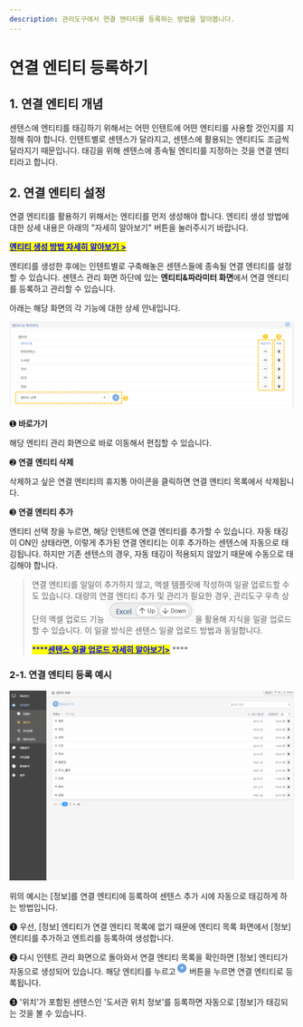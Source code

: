 ```yaml
---
description: 관리도구에서 연결 엔티티를 등록하는 방법을 알아봅니다.
---
```


# 연결 엔티티 등록하기

## 1. 연결 엔티티 개념

센텐스에 엔티티를 태깅하기 위해서는 어떤 인텐트에 어떤 엔티티를 사용할 것인지를 지정해 줘야 합니다. 인텐트별로 센텐스가 달라지고, 센텐스에 활용되는 엔티티도 조금씩 달라지기 때문입니다. 태깅을 위해 센텐스에 종속될 엔티티를 지정하는 것을 연결 엔티티라고 합니다.

## 2. 연결 엔티티 설정

연결 엔티티를 활용하기 위해서는 엔티티를 먼저 생성해야 합니다. 엔티티 생성 방법에 대한 상세 내용은 아래의 "자세히 알아보기" 버튼을 눌러주시기 바랍니다. &#x20;

****[<mark style="color:blue;">**엔티티 생성 방법 자세히 알아보기 >**</mark>](../undefined-1.md)  <mark style="color:blue;">****</mark> &#x20;

엔티티를 생성한 후에는 인텐트별로 구축해놓은 센텐스들에 종속될 연결 엔티티를 설정할 수 있습니다. 센텐스 관리 화면 하단에 있는 **엔티티&파라미터 화면**에서 연결 엔티티를 등록하고 관리할 수 있습니다. &#x20;

아래는 해당 화면의 각 기능에 대한 상세 안내입니다.

![연결 엔티티 관리 화면](<../../../.gitbook/assets/1.연결엔티티 관리.png>)

➊ **바로가기** &#x20;

해당 엔티티 관리 화면으로 바로 이동해서 편집할 수 있습니다.&#x20;



➋ **연결** **엔티티 삭제**&#x20;

삭제하고 싶은 연결 엔티티의 휴지통 아이콘을 클릭하면 연결 엔티티 목록에서 삭제됩니다.&#x20;



➌ **연결 엔티티 추가**&#x20;

엔티티 선택 창을 누르면, 해당 인텐트에 연결 엔티티를 추가할 수 있습니다. 자동 태깅이 ON인 상태라면, 이렇게 추가된 연결 엔티티는 이후 추가하는 센텐스에 자동으로 태깅됩니다. 하지만 기존 센텐스의 경우, 자동 태깅이 적용되지 않았기 때문에 수동으로 태깅해야 합니다.&#x20;



> 연결 엔티티를 일일이 추가하지 않고, 엑셀 템플릿에 작성하여 일괄 업로드할 수도 있습니다. 대량의 연결 엔티티 추가 및 관리가 필요한 경우, 관리도구 우측 상단의 엑셀 업로드 기능 <img src="../../../.gitbook/assets/image (190).png" alt="" data-size="line">을 활용해 지식을 일괄 업로드할 수 있습니다. 이 일괄 방식은 센텐스 일괄 업로드 방법과 동일합니다. &#x20;
>
> <mark style="color:blue;">****</mark>[<mark style="color:blue;">**센텐스 일괄 업로드 자세히 알아보기>**</mark>](../undefined-2.md#4.) ****&#x20;

### 2-1. 연결 엔티티 등록 예시

![연결 엔티티 등록 예시   ](<../../../.gitbook/assets/연결 엔티티 예시 (1).gif>)

위의 예시는 \[정보]를 연결 엔티티에 등록하여 센텐스 추가 시에 자동으로 태깅하게 하는 방법입니다.

➊ 우선, \[정보] 엔티티가 연결 엔티티 목록에 없기 때문에 엔티티 목록 화면에서 \[정보] 엔티티를 추가하고 엔트리를 등록하여 생성합니다.&#x20;

➋ 다시 인텐트 관리 화면으로 돌아와서 연결 엔티티 목록을 확인하면 \[정보] 엔티티가 자동으로 생성되어 있습니다. 해당 엔티티를 누르고![](<../../../.gitbook/assets/image (439).png>) 버튼을 누르면 연결 엔티티로 등록됩니다.                           &#x20;

➌ '위치'가 포함된 센텐스인 '도서관 위치 정보'를 등록하면 자동으로 \[정보]가 태깅되는 것을 볼 수 있습니다.
